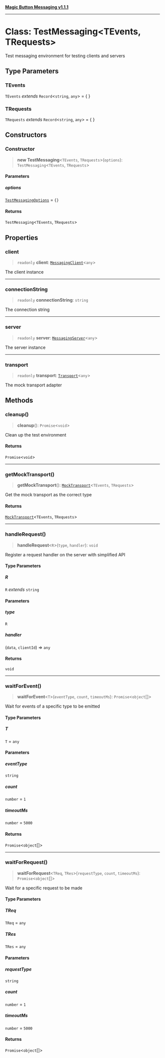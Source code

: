 [**Magic Button Messaging v1.1.1**](../README.md)

***

# Class: TestMessaging\<TEvents, TRequests\>

Test messaging environment for testing clients and servers

## Type Parameters

### TEvents

`TEvents` *extends* `Record`\<`string`, `any`\> = \{ \}

### TRequests

`TRequests` *extends* `Record`\<`string`, `any`\> = \{ \}

## Constructors

### Constructor

> **new TestMessaging**\<`TEvents`, `TRequests`\>(`options`): `TestMessaging`\<`TEvents`, `TRequests`\>

#### Parameters

##### options

[`TestMessagingOptions`](../interfaces/TestMessagingOptions.md) = `{}`

#### Returns

`TestMessaging`\<`TEvents`, `TRequests`\>

## Properties

### client

> `readonly` **client**: [`MessagingClient`](MessagingClient.md)\<`any`\>

The client instance

***

### connectionString

> `readonly` **connectionString**: `string`

The connection string

***

### server

> `readonly` **server**: [`MessagingServer`](MessagingServer.md)\<`any`\>

The server instance

***

### transport

> `readonly` **transport**: [`Transport`](../type-aliases/Transport.md)\<`any`\>

The mock transport adapter

## Methods

### cleanup()

> **cleanup**(): `Promise`\<`void`\>

Clean up the test environment

#### Returns

`Promise`\<`void`\>

***

### getMockTransport()

> **getMockTransport**(): [`MockTransport`](MockTransport.md)\<`TEvents`, `TRequests`\>

Get the mock transport as the correct type

#### Returns

[`MockTransport`](MockTransport.md)\<`TEvents`, `TRequests`\>

***

### handleRequest()

> **handleRequest**\<`R`\>(`type`, `handler`): `void`

Register a request handler on the server with simplified API

#### Type Parameters

##### R

`R` *extends* `string`

#### Parameters

##### type

`R`

##### handler

(`data`, `clientId`) => `any`

#### Returns

`void`

***

### waitForEvent()

> **waitForEvent**\<`T`\>(`eventType`, `count`, `timeoutMs`): `Promise`\<`object`[]\>

Wait for events of a specific type to be emitted

#### Type Parameters

##### T

`T` = `any`

#### Parameters

##### eventType

`string`

##### count

`number` = `1`

##### timeoutMs

`number` = `5000`

#### Returns

`Promise`\<`object`[]\>

***

### waitForRequest()

> **waitForRequest**\<`TReq`, `TRes`\>(`requestType`, `count`, `timeoutMs`): `Promise`\<`object`[]\>

Wait for a specific request to be made

#### Type Parameters

##### TReq

`TReq` = `any`

##### TRes

`TRes` = `any`

#### Parameters

##### requestType

`string`

##### count

`number` = `1`

##### timeoutMs

`number` = `5000`

#### Returns

`Promise`\<`object`[]\>
